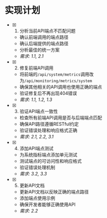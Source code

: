 # 实现计划

- [x] 1. 分析当前API端点不匹配问题
  - 确认前端调用的端点路径
  - 确认后端提供的端点路径
  - 分析最佳的统一方案
  - _需求: 1.1, 2.1_

- [x] 2. 修复前端API调用
  - 将前端的`/api/system/metrics`调用改为`/api/monitoring/metrics/system`
  - 确保其他相关的API调用也使用正确的端点
  - 验证修复后不再出现404错误
  - _需求: 1.1, 1.2, 1.3_

- [x] 3. 验证API端点一致性
  - 检查所有前端API调用是否与后端端点匹配
  - 确保API路径遵循RESTful约定
  - 验证错误处理和响应格式正确
  - _需求: 2.1, 2.2, 3.1_

- [x] 4. 添加API端点测试
  - 为系统指标端点添加单元测试
  - 测试端点的可访问性和响应格式
  - 验证错误处理机制
  - _需求: 3.2, 3.3_

- [x] 5. 更新API文档
  - 更新API文档以反映正确的端点路径
  - 添加端点使用示例
  - 确保开发者能够正确使用API
  - _需求: 2.2_